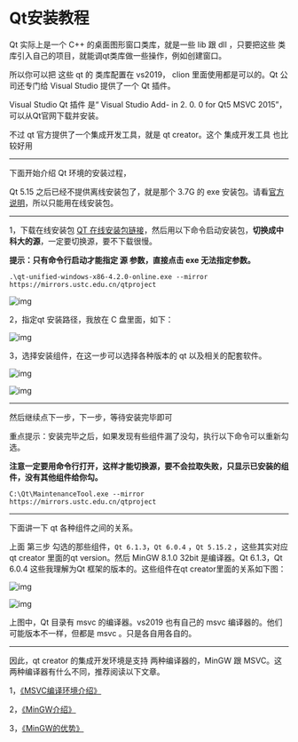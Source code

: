 # Qt安装教程

Qt 实际上是一个 C++ 的桌面图形窗口类库，就是一些 lib 跟 dll ，只要把这些 类库引入自己的项目，就能调qt类库做一些操作，例如创建窗口。

所以你可以把 这些 qt 的 类库配置在 vs2019， clion 里面使用都是可以的。Qt 公司还专门给 Visual Studio 提供了一个 Qt 插件。

Visual Studio Qt 插件 是“ Visual Studio Add- in 2. 0. 0 for Qt5 MSVC 2015”， 可以从Qt官网下载并安装。

不过 qt 官方提供了一个集成开发工具，就是 qt creator。这个 集成开发工具 也比较好用

------

下面开始介绍 Qt 环境的安装过程，

Qt 5.15 之后已经不提供离线安装包了，就是那个 3.7G 的 exe 安装包。请看[官方说明](https://download.qt.io/archive/qt/5.15/5.15.2/OFFLINE_README.txt)，所以只能用在线安装包。



------

1，下载在线安装包 [QT 在线安装包链接](https://download.qt.io/archive/online_installers/4.2/qt-unified-windows-x86-4.2.0-online.exe)，然后用以下命令启动安装包，**切换成中科大的源**，一定要切换源，要不下载很慢。

**提示：只有命令行启动才能指定 源 参数，直接点击 exe 无法指定参数。**

```
.\qt-unified-windows-x86-4.2.0-online.exe --mirror https://mirrors.ustc.edu.cn/qtproject
```

![img](https://www.xianwaizhiyin.net/wp-content/uploads/2022/01/FFmpeg-0-1.png)

2，指定qt 安装路径，我放在 C 盘里面，如下：

![img](https://www.xianwaizhiyin.net/wp-content/uploads/2022/01/FFmpeg-1-3.png)

3，选择安装组件，在这一步可以选择各种版本的 qt 以及相关的配套软件。

![img](https://www.xianwaizhiyin.net/wp-content/uploads/2022/01/FFmpeg-1-3-1.png)

![img](https://www.xianwaizhiyin.net/wp-content/uploads/2022/01/FFmpeg-1-3-3.png)

------

然后继续点下一步，下一步，等待安装完毕即可

重点提示：安装完毕之后，如果发现有些组件漏了没勾，执行以下命令可以重新勾选。

**注意一定要用命令行打开，这样才能切换源，要不会拉取失败，只显示已安装的组件，没有其他组件给你勾。**

```
C:\Qt\MaintenanceTool.exe --mirror https://mirrors.ustc.edu.cn/qtproject
```

------

下面讲一下 qt 各种组件之间的关系。

上面 第三步 勾选的那些组件，`Qt 6.1.3`，`Qt 6.0.4` ，`Qt 5.15.2` ，这些其实对应 qt creator 里面的qt version。然后 MinGW 8.1.0 32bit 是编译器。Qt 6.1.3，Qt 6.0.4 这些我理解为Qt 框架的版本的。这些组件在qt creator里面的关系如下图：

![img](https://www.xianwaizhiyin.net/wp-content/uploads/2022/01/FFmpeg-1-3-4.png)

![img](https://www.xianwaizhiyin.net/wp-content/uploads/2022/01/FFmpeg-1-3-5.png)

上图中，Qt 目录有 msvc 的编译器。vs2019 也有自己的 msvc 编译器的。他们可能版本不一样，但都是 msvc 。只是各自用各自的。

------

因此，qt creator 的集成开发环境是支持 两种编译器的，MinGW 跟 MSVC。这两种编译器有什么不同，推荐阅读以下文章。

1，[《MSVC编译环境介绍》](https://ffmpeg.xianwaizhiyin.net/base-compile/msvc.html)

2，[《MinGW介绍》](https://ffmpeg.xianwaizhiyin.net/base-compile/mingw-intro.html)

3，[《MinGW的优势》](https://ffmpeg.xianwaizhiyin.net/base-compile/mingw-good.html)
